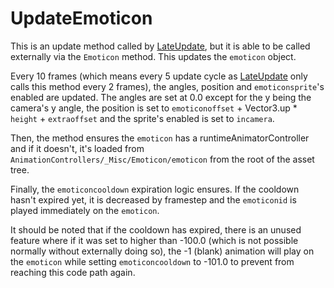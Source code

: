 # UpdateEmoticon
This is an update method called by [LateUpdate](Unity%20events/LateUpdate.md), but it is able to be called externally via the `Emoticon` method. This updates the `emoticon` object.

Every 10 frames (which means every 5 update cycle as [LateUpdate](Unity%20events/LateUpdate.md) only calls this method every 2 frames), the angles, position and `emoticonsprite`'s enabled are updated. The angles are set at 0.0 except for the y being the camera's y angle, the position is set to `emoticonoffset` + Vector3.up * `height` + `extraoffset` and the sprite's enabled is set to `incamera`.

Then, the method ensures the `emoticon` has a runtimeAnimatorController and if it doesn't, it's loaded from `AnimationControllers/_Misc/Emoticon/emoticon` from the root of the asset tree.

Finally, the `emoticoncooldown` expiration logic ensures. If the cooldown hasn't expired yet, it is decreased by framestep and the `emoticonid` is played immediately on the `emoticon`.

It should be noted that if the cooldown has expired, there is an unused feature where if it was set to higher than -100.0 (which is not possible normally without externally doing so), the -1 (blank) animation will play on the `emoticon` while setting `emoticoncooldown` to -101.0 to prevent from reaching this code path again. 
